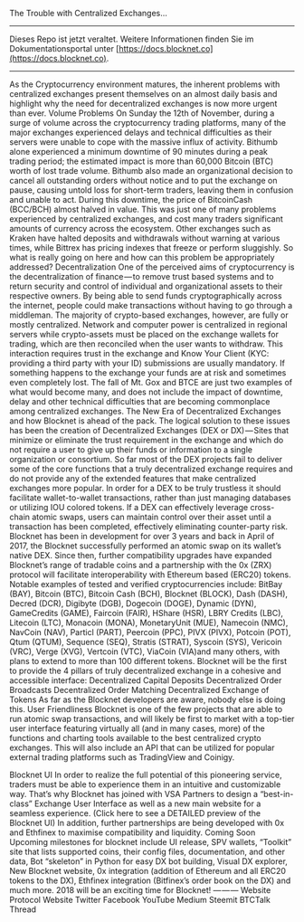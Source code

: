 The Trouble with Centralized Exchanges…

---

Dieses Repo ist jetzt veraltet. Weitere Informationen finden Sie im Dokumentationsportal unter [https://docs.blocknet.co](https://docs.blocknet.co).

---

As the Cryptocurrency environment matures, the inherent problems with centralized exchanges present themselves on an almost daily basis and highlight why the need for decentralized exchanges is now more urgent than ever.
Volume Problems
On Sunday the 12th of November, during a surge of volume across the cryptocurrency trading platforms, many of the major exchanges experienced delays and technical difficulties as their servers were unable to cope with the massive influx of activity.
Bithumb alone experienced a minimum downtime of 90 minutes during a peak trading period; the estimated impact is more than 60,000 Bitcoin (BTC) worth of lost trade volume. Bithumb also made an organizational decision to cancel all outstanding orders without notice and to put the exchange on pause, causing untold loss for short-term traders, leaving them in confusion and unable to act. During this downtime, the price of BitcoinCash (BCC/BCH) almost halved in value.
This was just one of many problems experienced by centralized exchanges, and cost many traders significant amounts of currency across the ecosystem. Other exchanges such as Kraken have halted deposits and withdrawals without warning at various times, while Bittrex has pricing indexes that freeze or perform sluggishly. So what is really going on here and how can this problem be appropriately addressed?
Decentralization
One of the perceived aims of cryptocurrency is the decentralization of finance — to remove trust based systems and to return security and control of individual and organizational assets to their respective owners. By being able to send funds cryptographically across the internet, people could make transactions without having to go through a middleman.
The majority of crypto-based exchanges, however, are fully or mostly centralized. Network and computer power is centralized in regional servers while crypto-assets must be placed on the exchange wallets for trading, which are then reconciled when the user wants to withdraw. This interaction requires trust in the exchange and Know Your Client (KYC: providing a third party with your ID) submissions are usually mandatory. If something happens to the exchange your funds are at risk and sometimes even completely lost. The fall of Mt. Gox and BTCE are just two examples of what would become many, and does not include the impact of downtime, delay and other technical difficulties that are becoming commonplace among centralized exchanges.
The New Era of Decentralized Exchanges and how Blocknet is ahead of the pack.
The logical solution to these issues has been the creation of Decentralized Exchanges (DEX or DX) — Sites that minimize or eliminate the trust requirement in the exchange and which do not require a user to give up their funds or information to a single organization or consortium.
So far most of the DEX projects fail to deliver some of the core functions that a truly decentralized exchange requires and do not provide any of the extended features that make centralized exchanges more popular. In order for a DEX to be truly trustless it should facilitate wallet-to-wallet transactions, rather than just managing databases or utilizing IOU colored tokens. If a DEX can effectively leverage cross-chain atomic swaps, users can maintain control over their asset until a transaction has been completed, effectively eliminating counter-party risk.
Blocknet has been in development for over 3 years and back in April of 2017, the Blocknet successfully performed an atomic swap on its wallet’s native DEX. Since then, further compatibility upgrades have expanded Blocknet’s range of tradable coins and a partnership with the 0x (ZRX) protocol will facilitate interoperability with Ethereum based (ERC20) tokens. Notable examples of tested and verified cryptocurrencies include: BitBay (BAY), Bitcoin (BTC), Bitcoin Cash (BCH), Blocknet (BLOCK), Dash (DASH), Decred (DCR), Digibyte (DGB), Dogecoin (DOGE), Dynamic (DYN), GameCredits (GAME), Faircoin (FAIR), HShare (HSR), LBRY Credits (LBC), Litecoin (LTC), Monacoin (MONA), MonetaryUnit (MUE), Namecoin (NMC), NavCoin (NAV), Particl (PART), Peercoin (PPC), PIVX (PIVX), Potcoin (POT), Qtum (QTUM), Sequence (SEQ), Stratis (STRAT), Syscoin (SYS), Vericoin (VRC), Verge (XVG), Vertcoin (VTC), ViaCoin (VIA)and many others, with plans to extend to more than 100 different tokens.
Blocknet will be the first to provide the 4 pillars of truly decentralized exchange in a cohesive and accessible interface:
Decentralized Capital Deposits
Decentralized Order Broadcasts
Decentralized Order Matching
Decentralized Exchange of Tokens
As far as the Blocknet developers are aware, nobody else is doing this.
User Friendliness
Blocknet is one of the few projects that are able to run atomic swap transactions, and will likely be first to market with a top-tier user interface featuring virtually all (and in many cases, more) of the functions and charting tools available to the best centralized crypto exchanges. This will also include an API that can be utilized for popular external trading platforms such as TradingView and Coinigy.

Blocknet UI
In order to realize the full potential of this pioneering service, traders must be able to experience them in an intuitive and customizable way. That’s why Blocknet has joined with VSA Partners to design a “best-in-class” Exchange User Interface as well as a new main website for a seamless experience. (Click here to see a DETAILED preview of the Blocknet UI) In addition, further partnerships are being developed with 0x and Ethfinex to maximise compatibility and liquidity.
Coming Soon
Upcoming milestones for blocknet include UI release, SPV wallets, “Toolkit” site that lists supported coins, their config files, documentation, and other data, Bot “skeleton” in Python for easy DX bot building, Visual DX explorer, New Blocknet website, 0x integration (addition of Ethereum and all ERC20 tokens to the DX), Ethfinex integration (Bitfinex’s order book on the DX) and much more. 2018 will be an exciting time for Blocknet!
— — —
Website
Protocol Website
Twitter
Facebook
YouTube
Medium
Steemit
BTCTalk Thread

